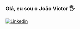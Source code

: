 ### Olá, eu sou o João Victor 🖐️

[![Linkedin](https://img.shields.io/badge/LinkedIn-0077B5?style=for-the-badge&logo=linkedin&logoColor=white)](https://www.linkedin.com/in/joão-victor-miotelli-vitali-8305a7248/)
